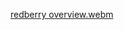 

[redberry overview.webm](https://user-images.githubusercontent.com/96548630/212976794-7a4dfc08-9547-4d8d-91cb-707b9906652f.webm)
